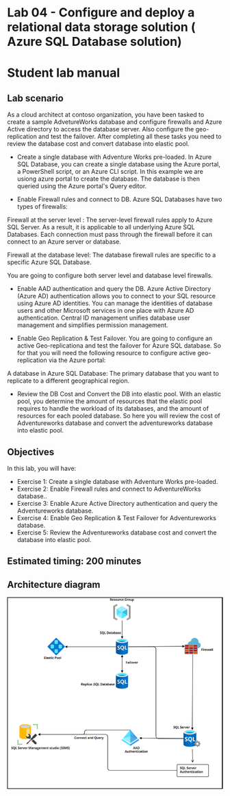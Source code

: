 # Lab 04 - Configure and deploy a relational data storage solution ( Azure SQL Database solution) 

# Student lab manual

## Lab scenario

As a cloud architect at contoso organization, you have been tasked to create a sample AdvetureWorks database and configure firewalls and Azure Active directory to access the database server. Also configure the geo-replication and test the failover. After completing all these tasks you need to review the database cost and convert database into elastic pool. 

- Create a single database with Adventure Works pre-loaded. In Azure SQL Database, you can create a single database using the Azure portal, a PowerShell script, or an Azure CLI script. In this example we are usiong azure portal to create the database. The database is then queried using the Azure portal's Query editor.

- Enable Firewall rules and connect to DB. Azure SQL Databases have two types of firewalls:

Firewall at the server level : The server-level firewall rules apply to Azure SQL Server. As a result, it is applicable to all underlying Azure SQL Databases. Each connection must pass through the firewall before it can connect to an Azure server or database.

Firewall at the database level: The database firewall rules are specific to a specific Azure SQL Database. 

You are going to configure both server level and database level firewalls.

- Enable AAD authentication and query the DB. Azure Active Directory (Azure AD) authentication allows you to connect to your SQL resource using Azure AD identities. 
You can manage the identities of database users and other Microsoft services in one place with Azure AD authentication. Central ID management unifies database user management and simplifies permission management.

- Enable Geo Replication & Test Failover. You are going to configure an active Geo-replicationa and test the failover for Azure SQL database. So for that you will need the following resource to configure active geo-replication via the Azure portal:

A database in Azure SQL Database: The primary database that you want to replicate to a different geographical region.

- Review the DB Cost and Convert the DB into elastic pool. With an elastic pool, you determine the amount of resources that the elastic pool requires to handle the workload of its databases, and the amount of resources for each pooled database. So here you will review the cost of Adventureworks database and convert the adventureworks database into elastic pool.

## Objectives

In this lab, you will have:

+ Exercise 1: Create a single database with Adventure Works pre-loaded. 
+ Exercise 2: Enable Firewall rules and connect to AdventureWorks database..
+ Exercise 3: Enable Azure Active Directory authentication and query the Adventureworks database.
+ Exercise 4: Enable Geo Replication & Test Failover for Adventureworks database. 
+ Exercise 5: Review the Adventureworks database cost and convert the database into elastic pool.


## Estimated timing: 200 minutes

## Architecture diagram

![img](../media/arch4.png)
